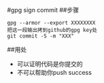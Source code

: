 #gpg sign commit
##步骤
	
	gpg --armor --export XXXXXXXX
	把这一段输出拷到github的gpg key处
	git commit -S -m "XXX"

##用处
- 可以证明代码是你提交的
- 不可以帮助你push success

